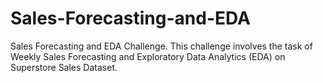 # Sales-Forecasting-and-EDA
Sales Forecasting and EDA Challenge. This challenge involves the task of Weekly Sales Forecasting and Exploratory Data Analytics (EDA) on Superstore Sales Dataset.
